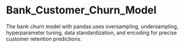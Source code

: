 # Bank_Customer_Churn_Model
The bank churn model with pandas uses oversampling, undersampling, hyperparameter tuning, data standardization, and encoding for precise customer retention predictions.
